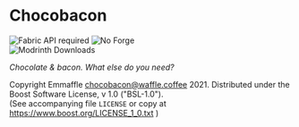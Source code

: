 # Chocobacon

![Fabric API required](https://i.imgur.com/HabVZJRm.png)
![No Forge](https://i.imgur.com/77kxz8xm.png)  
![Modrinth Downloads](https://waffle.coffee/modrinth/chocobacon/downloads?style=flat-square)

*Chocolate & bacon. What else do you need?*

Copyright Emmaffle <chocobacon@waffle.coffee> 2021. Distributed under the Boost Software License, v 1.0 ("BSL-1.0").  
(See accompanying file `LICENSE` or copy at https://www.boost.org/LICENSE_1_0.txt )

